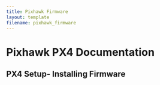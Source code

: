 ```yaml
---
title: Pixhawk Firmware
layout: template
filename: pixhawk_firmware
---
```


# Pixhawk PX4 Documentation

## PX4 Setup- Installing Firmware
